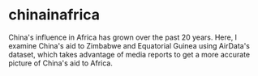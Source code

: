 # chinainafrica

China's influence in Africa has grown over the past 20 years. Here, I examine China's aid to Zimbabwe and Equatorial Guinea using AirData's dataset, which takes advantage of media reports to get a more accurate picture of China's aid to Africa. 
